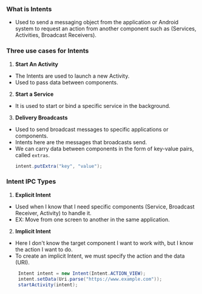 ### What is Intents
- Used to send a messaging object from the application or Android system to request an action from another component such as (Services, Activities, Broadcast Receivers).

### Three use cases for Intents
1. **Start An Activity**
- The Intents are used to launch a new Activity.
- Used to pass data between components.

2. **Start a Service**
- It is used to start or bind a specific service in the background.

3. **Delivery Broadcasts**
- Used to send broadcast messages to specific applications or components.
- Intents here are the messages that broadcasts send.
- We can carry data between components in the form of key-value pairs, called ```extras```.
  ```java
  intent.putExtra("key", "value");
  ```

### Intent IPC Types
1. **Explicit Intent**
- Used when I know that I need specific components (Service, Broadcast Receiver, Activity) to handle it.
- EX: Move from one screen to another in the same application.

2. **Implicit Intent**
- Here I don't know the target component I want to work with, but I know the action I want to do.
- To create an implicit Intent, we must specify the action and the data (URI).
  ```java
   Intent intent = new Intent(Intent.ACTION_VIEW);
   intent.setData(Uri.parse("https://www.example.com"));
   startActivity(intent);
   ````


